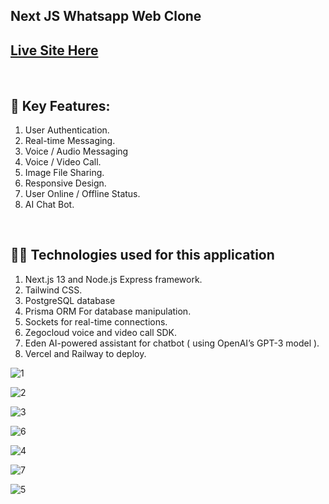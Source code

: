 ## Next JS Whatsapp Web Clone

## [Live Site Here](https://whatsapp-web-clone-client.vercel.app/)

<br>

## 🌟 Key Features:

1. User Authentication.
2. Real-time Messaging.
3. Voice / Audio Messaging
4. Voice / Video Call.
5. Image File Sharing.
6. Responsive Design.
7. User Online / Offline Status.
8. AI Chat Bot.

<br>

## 👨‍💻 Technologies used for this application

1. Next.js 13 and Node.js Express framework.
2. Tailwind CSS.
3. PostgreSQL database
4. Prisma ORM For database manipulation.
5. Sockets for real-time connections.
6. Zegocloud voice and video call SDK.
7. Eden AI-powered assistant for chatbot ( using OpenAI’s GPT-3 model ).
8. Vercel and Railway to deploy.


![1](https://github.com/Sir-Rumeh/whatsapp-web-clone/assets/95687544/1964cfb9-2242-4d87-99d7-1d7140dbcea6)

![2](https://github.com/Sir-Rumeh/whatsapp-web-clone/assets/95687544/29ae37db-bed8-4b83-804c-c02fe118dccc)

![3](https://github.com/Sir-Rumeh/whatsapp-web-clone/assets/95687544/fa1425df-9f63-4a37-b6ef-94c8a48b9723)

![6](https://github.com/Sir-Rumeh/whatsapp-web-clone/assets/95687544/bec73b99-bf6b-4b68-a112-bf3859983886)

![4](https://github.com/Sir-Rumeh/whatsapp-web-clone/assets/95687544/89cb4b14-4808-44e7-90f2-6dd5ff040ced)

![7](https://github.com/Sir-Rumeh/whatsapp-web-clone/assets/95687544/83fc064e-4f1c-42e9-93b1-8594f9831811)

![5](https://github.com/Sir-Rumeh/whatsapp-web-clone/assets/95687544/28e06344-5b7c-4c7a-a6bf-ad08da55a351)


